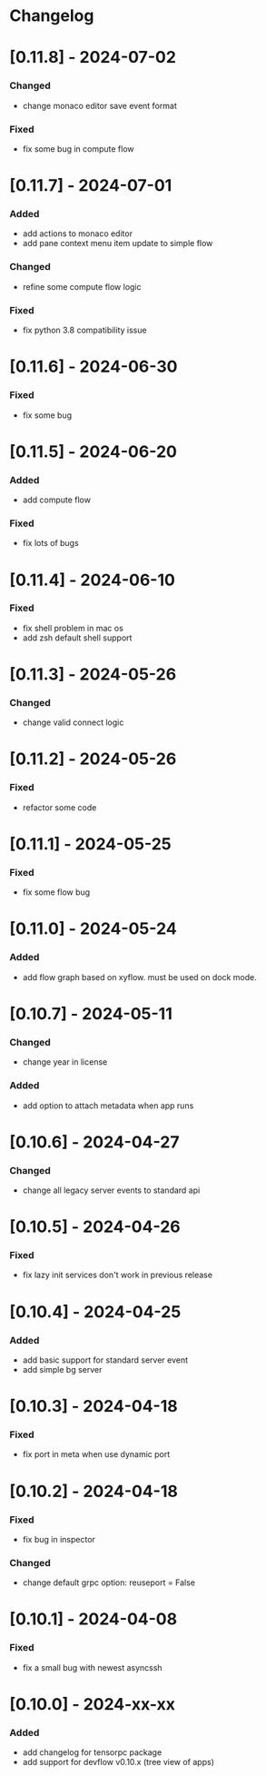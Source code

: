 # Changelog
# [0.11.8] - 2024-07-02
### Changed 
- change monaco editor save event format
### Fixed 
- fix some bug in compute flow

# [0.11.7] - 2024-07-01
### Added 
- add actions to monaco editor
- add pane context menu item update to simple flow
### Changed
- refine some compute flow logic 
### Fixed 
- fix python 3.8 compatibility issue

# [0.11.6] - 2024-06-30
### Fixed 
- fix some bug

# [0.11.5] - 2024-06-20
### Added 
- add compute flow
### Fixed 
- fix lots of bugs

# [0.11.4] - 2024-06-10
### Fixed 
- fix shell problem in mac os
- add zsh default shell support

# [0.11.3] - 2024-05-26
### Changed
- change valid connect logic

# [0.11.2] - 2024-05-26
### Fixed
- refactor some code

# [0.11.1] - 2024-05-25
### Fixed
- fix some flow bug

# [0.11.0] - 2024-05-24
### Added 
- add flow graph based on xyflow. must be used on dock mode.

# [0.10.7] - 2024-05-11
### Changed 
- change year in license
### Added
- add option to attach metadata when app runs

# [0.10.6] - 2024-04-27
### Changed
- change all legacy server events to standard api

# [0.10.5] - 2024-04-26
### Fixed
- fix lazy init services don't work in previous release

# [0.10.4] - 2024-04-25
### Added
- add basic support for standard server event
- add simple bg server

# [0.10.3] - 2024-04-18
### Fixed
- fix port in meta when use dynamic port

# [0.10.2] - 2024-04-18
### Fixed
- fix bug in inspector
### Changed
- change default grpc option: reuseport = False

# [0.10.1] - 2024-04-08
### Fixed
- fix a small bug with newest asyncssh

# [0.10.0] - 2024-xx-xx
### Added
- add changelog for tensorpc package
- add support for devflow v0.10.x (tree view of apps)
